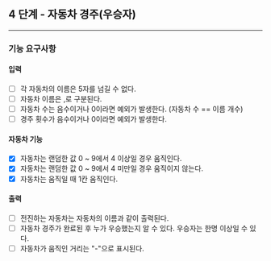 ## 4 단계 - 자동차 경주(우승자)

---

### 기능 요구사항

#### 입력
* [ ] 각 자동차의 이름은 5자를 넘길 수 없다.
* [ ] 자동차 이름은 ,로 구분된다.
* [ ] 자동차 수는 음수이거나 0이라면 예외가 발생한다. (자동차 수 == 이름 개수)
* [ ] 경주 횟수가 음수이거나 0이라면 예외가 발생한다.

#### 자동차 기능
* [x] 자동차는 랜덤한 값 0 ~ 9에서 4 이상일 경우 움직인다.
* [x] 자동차는 랜덤한 값 0 ~ 9에서 4 미만일 경우 움직이지 않는다.
* [x] 자동차는 움직일 때 1칸 움직인다.

#### 출력
* [ ] 전진하는 자동차는 자동차의 이름과 같이 출력된다.
* [ ] 자동차 경주가 완료된 후 누가 우승했는지 알 수 있다. 우승자는 한명 이상일 수 있다.
* [ ] 자동차가 움직인 거리는 "-"으로 표시된다.